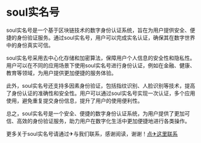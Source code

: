 # soul实名号

soul实名号是一个基于区块链技术的数字身份认证系统，旨在为用户提供安全、便捷的身份验证服务。通过soul实名号，用户可以完成实名认证，确保其在数字世界中的身份真实可信。

soul实名号采用去中心化存储和加密算法，保障用户个人信息的安全性和隐私性。用户可以在不同的应用场景下使用soul实名号进行身份认证，例如在金融、健康、教育等领域，为用户提供更加便捷的服务体验。

此外，soul实名号还支持多因素身份验证，包括指纹识别、人脸识别等技术，提高了身份认证的准确性和安全性。用户可以通过soul实名号实现一次认证，多个应用使用，避免重复提交身份信息，提升了用户的使用便利性。

总之，soul实名号是一个安全、便捷的数字身份认证系统，为用户提供了更加可信、高效的身份验证服务，助力用户在数字化生活中更加便捷地进行各类操作。

更多关于soul实名号请通过✈与我们联系，感谢阅读，谢谢！[点✈这里联系](https://t.me/gngwzh)